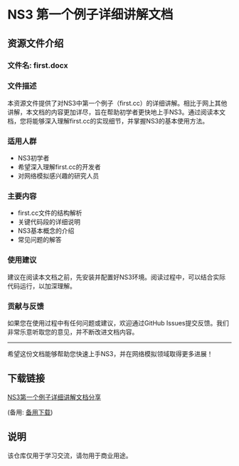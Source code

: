 # NS3 第一个例子详细讲解文档

## 资源文件介绍

### 文件名: first.docx

### 文件描述

本资源文件提供了对NS3中第一个例子（first.cc）的详细讲解。相比于网上其他讲解，本文档的内容更加详尽，旨在帮助初学者更快地上手NS3。通过阅读本文档，您将能够深入理解first.cc的实现细节，并掌握NS3的基本使用方法。

### 适用人群

- NS3初学者
- 希望深入理解first.cc的开发者
- 对网络模拟感兴趣的研究人员

### 主要内容

- first.cc文件的结构解析
- 关键代码段的详细说明
- NS3基本概念的介绍
- 常见问题的解答

### 使用建议

建议在阅读本文档之前，先安装并配置好NS3环境。阅读过程中，可以结合实际代码运行，以加深理解。

### 贡献与反馈

如果您在使用过程中有任何问题或建议，欢迎通过GitHub Issues提交反馈。我们非常乐意听取您的意见，并不断改进文档内容。

---

希望这份文档能够帮助您快速上手NS3，并在网络模拟领域取得更多进展！

## 下载链接
[NS3第一个例子详细讲解文档分享](https://pan.quark.cn/s/95667657de70) 

(备用: [备用下载](https://pan.baidu.com/s/1VQRKQnUwq0DJrxh2NOqXLQ?pwd=1234))

## 说明

该仓库仅用于学习交流，请勿用于商业用途。
